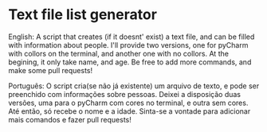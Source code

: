# Text file list generator
English:
 A script that creates (if it doesnt' exist) a text file, and can be filled with information about people.
 I'll provide two versions, one for pyCharm with collors on the terminal, and another one with no collors.
 At the begining, it only take name, and age.
 Be free to add more commands, and make some pull requests!

Português:
O script cria(se não já existente) um arquivo de texto, e pode ser preenchido com informações sobre pessoas.
Deixei a disposição duas versões, uma para o pyCharm com cores no terminal, e outra sem cores.
Até então, só recebe o nome e a idade.
Sinta-se a vontade para adicionar mais comandos e fazer pull requests!